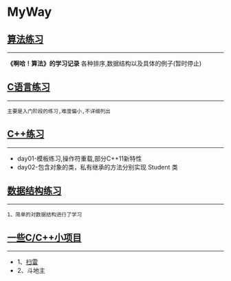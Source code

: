 # MyWay

## [算法练习](./Algorithm)
---
**《啊哈！算法》的学习记录**
各种排序,数据结构以及具体的例子(暂时停止)

## [C语言练习](./C_NC)
---
	主要是入门阶段的练习,难度偏小,不详细列出

## [C++练习](./C++)
---
-	day01-模板练习,操作符重载,部分C++11新特性
-	day02-包含对象的类，私有继承的方法分别实现 Student 类

## [数据结构练习](./DataStructures)
---
	1、简单的对数据结构进行了学习

## [一些C/C++小项目](./MyProject)
---

-	1、[扫雷](./MyProject/扫雷)
-	2、斗地主
